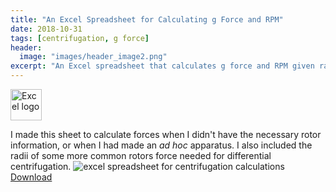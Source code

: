 ```yaml
---
title: "An Excel Spreadsheet for Calculating g Force and RPM"
date: 2018-10-31
tags: [centrifugation, g force]
header:
  image: "images/header_image2.png"
excerpt: "An Excel spreadsheet that calculates g force and RPM given radius"
---
```

<img src="{{ site.url }}{{site.baseurl }}/images/Excellogo.png" alt="Excel logo" width="50"/>

I made this sheet to calculate forces when I didn't have the necessary rotor information, or when I had made an *ad hoc* apparatus. I also included the radii of some more common rotors force needed for differential centrifugation.
<img src="{{ site.url }}{{site.baseurl }}/images/science/centrifugation_calculations.png" alt="excel spreadsheet for centrifugation calculations">
[Download](https://github.com/scotttmoen/Science)
